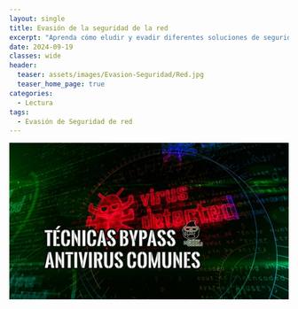 ```yaml
---
layout: single
title: Evasión de la seguridad de la red
excerpt: "Aprenda cómo eludir y evadir diferentes soluciones de seguridad utilizadas en la industria, como Firewalls e IDS/IPS."
date: 2024-09-19
classes: wide
header:
  teaser: assets/images/Evasion-Seguridad/Red.jpg
  teaser_home_page: true
categories:
  - Lectura
tags:
  - Evasión de Seguridad de red
---
```


![Portada](assets/images/Evasion-Seguridad/Portada.jpg)
